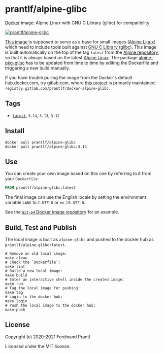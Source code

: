 # prantlf/alpine-glibc

[Docker] image: Alpine Linux with GNU C Library (glibc) for compatibility

[![prantlf/alpine-glibc](http://dockeri.co/image/prantlf/alpine-glibc)](https://hub.docker.com/repository/docker/prantlf/alpine-glibc/)

[This image] is supposed to serve as a base for small images ([Alpine Linux]) which need to include tools built against [GNU C Library (glibc)]. This image is built automatically on the top of the tag `latest` from the [Alpine repository], so that it is always based on the latest [Alpine Linux]. The package [alpine-pkg-glibc] has to be updated from time to time by editing the Dockerfile and triggering a new build manually.

If you have trouble pulling the image from the Docker's default hub.docker.com, try gitlab.com, where [this project] is primarily maintained: `registry.gitlab.com/prantlf/docker-alpine-glibc`.

## Tags

- [`latest`], `3.14`, `3.13`, `3.12`

## Install

```
docker pull prantlf/alpine-glibc
docker pull prantlf/alpine-glibc:3.14
```

## Use

You can create your own image based on this one by referring to it from your `Dockerfile`:

```dockerfile
FROM prantlf/alpine-glibc:latest
```

The final image can use the English locale by setting the environment variable `LANG` to  `C.UTF-8` or `en_US.UTF-8`.

See the [`git-p4` Docker image repository] for an example.

## Build, Test and Publish

The local image is built as `alpine-glibc` and pushed to the docker hub as `prantlf/alpine-glibc:latest`.

    # Remove an old local image:
    make clean
    # Check the `Dockerfile`:
    make lint
    # Build a new local image:
    make build
    # Enter an interactive shell inside the created image:
    make run
    # Tag the local image for pushing:
    make tag
    # Login to the docker hub:
    make login
    # Push the local image to the docker hub:
    make push

## License

Copyright (c) 2020-2021 Ferdinand Prantl

Licensed under the MIT license.

[Docker]: https://www.docker.com/
[This image]: https://hub.docker.com/repository/docker/prantlf/alpine-glibc
[this project]: https://gitlab.com/prantlf/docker-alpine-glibc#prantlfalpine-glibc
[`latest`]: https://hub.docker.com/repository/docker/prantlf/alpine-glibc/tags
[GNU C Library (glibc)]: https://www.gnu.org/software/libc/
[alpine-pkg-glibc]: https://github.com/sgerrand/alpine-pkg-glibc#readme
[Alpine repository]: https://hub.docker.com/_/alpine
[Alpine Linux]: https://alpinelinux.org/
[`git-p4` Docker image repository]: https://github.com/prantlf/docker-git-p4#readme
